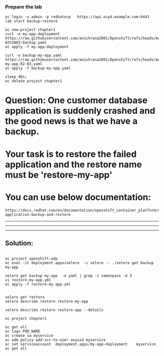 ### Prepare the lab
```
oc login -u admin -p redhatocp   https://api.ocp4.example.com:6443
lab start backup-restore

oc new-project chapter1
curl -o my-app-deployment https://raw.githubusercontent.com/anishrana2001/Openshift/refs/heads/main/EX380/deployment-02%3A03-backup.yaml
oc apply -f my-app-deployment

curl -o backup-my-app.yaml https://raw.githubusercontent.com/anishrana2001/Openshift/refs/heads/main/EX380/backup-my-app-02-03.yaml
oc apply -f backup-my-app.yaml

sleep 40s;
oc delete project chapter1 
```
# Question: One customer database application is suddenly crashed and the good news is that we have a backup. 
# Your task is to restore the failed application and the restore name must be 'restore-my-app'

# You can use below documentation:
```
https://docs.redhat.com/en/documentation/openshift_container_platform/4.14/html/backup_and_restore/oadp-application-backup-and-restore
```
---
---
---
## Solution:
```

oc project openshift-adp 
oc exec -it deployment.apps/velero  -c velero -- ./velero get backup my-app 

velero get backup my-app  -o yaml | grep -i namespace -A 3
vi restore-my-app.yml 
oc apply -f restore-my-app.yml 


velero get restore
velero describe restore restore-my-app

velero describe restore restore-app --details

oc project chapter1

oc get all
oc logs POD_NAME
oc create sa myservice
oc adm policy add-scc-to-user anyuid myservice
oc set serviceaccount  deployment.apps/my-app-deployment    myservice
oc get all 
```

